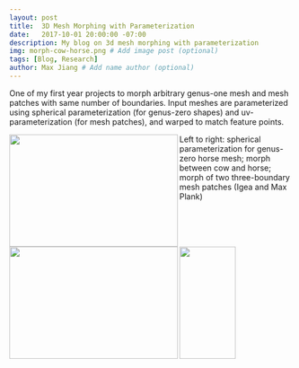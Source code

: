 ```yaml
---
layout: post
title:  3D Mesh Morphing with Parameterization
date:   2017-10-01 20:00:00 -07:00
description: My blog on 3d mesh morphing with parameterization 
img: morph-cow-horse.png # Add image post (optional)
tags: [Blog, Research]
author: Max Jiang # Add name author (optional)
---
```


One of my first year projects to morph arbitrary genus-one mesh and mesh patches with same number of boundaries. Input meshes are parameterized using spherical parameterization (for genus-zero shapes) and uv-parameterization (for mesh patches), and warped to match feature points. 

<center>
<img src="{{site.baseurl}}/assets/img/cmcf.gif" align="left" height="200" width="300"/>
<img src="{{site.baseurl}}/assets/img/horse_cow_morph.gif" align="left" height="200" width="300"/>
<img src="{{site.baseurl}}/assets/img/head_morph_cropped.gif" align="left" height="200" width="100"/>
</center>

Left to right: spherical parameterization for genus-zero horse mesh; morph between cow and horse; morph of two three-boundary mesh patches (Igea and Max Plank)
